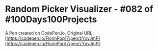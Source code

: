 # Random Picker Visualizer - #082 of #100Days100Projects

A Pen created on CodePen.io. Original URL: [https://codepen.io/FlorinPop17/pen/zYxvJmP](https://codepen.io/FlorinPop17/pen/zYxvJmP).


